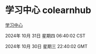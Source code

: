 # 学习中心 colearnhub
[学习中心](http://219.139.197.74:56308/colearnhub/)

2024年 10月 31日 星期四 06:40:02 CST

2024年 10月 30日 星期三 22:40:02 GMT
